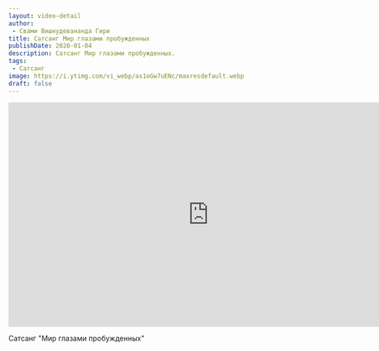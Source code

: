 ```yaml
---
layout: video-detail
author:
 - Свами Вишнудевананда Гири
title: Сатсанг Мир глазами пробужденных
publishDate: 2020-01-04
description: Сатсанг Мир глазами пробужденных. 
tags: 
 - Сатсанг
image: https://i.ytimg.com/vi_webp/as1oGw7uENc/maxresdefault.webp
draft: false
---
```


<iframe width="790" height="444" src="https://www.youtube.com/embed/as1oGw7uENc" frameborder="0" allowfullscreen=""></iframe> 

  Сатсанг "Мир глазами пробужденных"

  

 